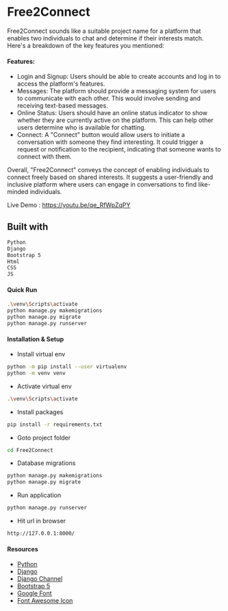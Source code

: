 # Free2Connect
Free2Connect sounds like a suitable project name for a platform that enables two individuals to chat and determine if their interests match. Here's a breakdown of the key features you mentioned:

#### Features:
- Login and Signup: Users should be able to create accounts and log in to access the platform's features.
- Messages: The platform should provide a messaging system for users to communicate with each other. This would involve sending and receiving text-based messages.
- Online Status: Users should have an online status indicator to show whether they are currently active on the platform. This can help other users determine who is available for chatting.
- Connect: A "Connect" button would allow users to initiate a conversation with someone they find interesting. It could trigger a request or notification to the recipient, indicating that someone wants to connect with them.

Overall, "Free2Connect" conveys the concept of enabling individuals to connect freely based on shared interests. It suggests a user-friendly and inclusive platform where users can engage in conversations to find like-minded individuals.


Live Demo : https://youtu.be/qe_RfWpZqPY


## Built with
```bash
Python
Django
Bootstrap 5
Html
CSS
JS 
```





#### Quick Run
```bash
.\venv\Scripts\activate
python manage.py makemigrations
python manage.py migrate
python manage.py runserver
```

#### Installation & Setup
- Install virtual env
```bash
python -m pip install --user virtualenv
python -m venv venv
```
- Activate virtual env
```bash
.\venv\Scripts\activate
```
- Install packages
```bash
pip install -r requirements.txt
```

- Goto project folder
```bash
cd Free2Connect
```

- Database migrations
```bash
python manage.py makemigrations
python manage.py migrate
```

- Run application
```bash
python manage.py runserver
```
- Hit url in browser 
```bash
http://127.0.0.1:8000/
```

#### Resources
- [Python](https://www.python.org/)
- [Django](https://www.djangoproject.com/)
- [Django Channel](https://channels.readthedocs.io/en/stable/)
- [Bootstrap 5](https://getbootstrap.com/docs/5.2/getting-started/introduction/)
- [Google Font](https://fonts.google.com/)
- [Font Awesome Icon](https://fontawesome.com/icons)
